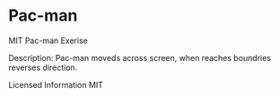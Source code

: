 # Pac-man

MIT Pac-man Exerise

Description:
  Pac-man moveds across screen, when reaches boundries reverses direction.
  
  Licensed Information
  MIT
